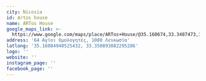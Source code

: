 ```yaml
---
city: Nicosia
id: Artos house
name: ARTos House
google_maps_link: >-
  https://www.google.com/maps/place/ARTos+House/@35.160674,33.3487473,17z/data=!3m1!4b1!4m5!3m4!1s0x14de19f8d10d524d:0x1135d5ca6ffc0c9a!8m2!3d35.160674!4d33.350936
address: '64 Αγίοι Ομολογητές, 1080 Λευκωσία'
latlong: '35.16084940525432, 33.350893082295286'
logo: ''
website: ''
instagram_page: ''
facebook_page: ''
---
```


